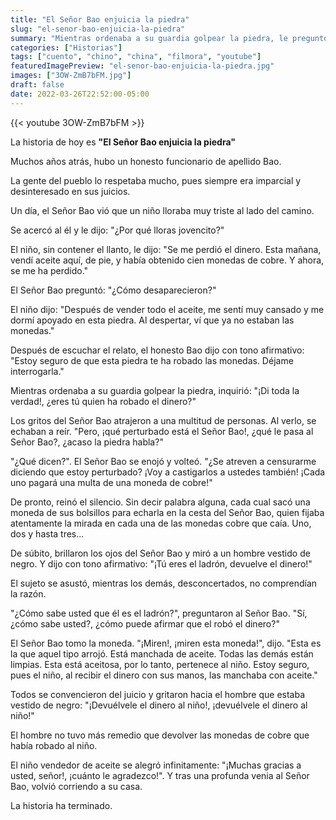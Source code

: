 ```yaml
---
title: "El Señor Bao enjuicia la piedra"
slug: "el-senor-bao-enjuicia-la-piedra"
summary: "Mientras ordenaba a su guardia golpear la piedra, le preguntó: 'Di toda la verdad, ¿eres tú quien ha robado el dinero?'... ¿Acaso la piedra habla?"
categories: ["Historias"]
tags: ["cuento", "chino", "china", "filmora", "youtube"]
featuredImagePreview: "el-senor-bao-enjuicia-la-piedra.jpg"
images: ["3OW-ZmB7bFM.jpg"]
draft: false
date: 2022-03-26T22:52:00-05:00
---
```


{{< youtube 3OW-ZmB7bFM >}}

La historia de hoy es **"El Señor Bao enjuicia la piedra"**

Muchos años atrás, hubo un honesto funcionario de apellido Bao.

La gente del pueblo lo respetaba mucho, pues siempre era imparcial y desinteresado en sus juicios.

Un día, el Señor Bao vió que un niño lloraba muy triste al lado del camino.

Se acercó al él y le dijo: "¿Por qué lloras jovencito?"

El niño, sin contener el llanto, le dijo: "Se me perdió el dinero. Esta mañana, vendí aceite aquí, de pie, y había obtenido cien monedas de cobre. Y ahora, se me ha perdido."

El Señor Bao preguntó: "¿Cómo desaparecieron?"

El niño dijo: "Después de vender todo el aceite, me sentí muy cansado y me dormí apoyado en esta piedra. Al despertar, ví que ya no estaban las monedas."

Después de escuchar el relato, el honesto Bao dijo con tono afirmativo: "Estoy seguro de que esta piedra te ha robado las monedas. Déjame interrogarla."

Mientras ordenaba a su guardia golpear la piedra, inquirió: "¡Di toda la verdad!, ¿eres tú quien ha robado el dinero?"

Los gritos del Señor Bao atrajeron a una multitud de personas. Al verlo, se echaban a reír. "Pero, ¡qué perturbado está el Señor Bao!, ¿qué le pasa al Señor Bao?, ¿acaso la piedra habla?"

"¿Qué dicen?". El Señor Bao se enojó y volteó. "¿Se atreven a censurarme diciendo que estoy perturbado? ¡Voy a castigarlos a ustedes también! ¡Cada uno pagará una multa de una moneda de cobre!"

De pronto, reinó el silencio. Sin decir palabra alguna, cada cual sacó una moneda de sus bolsillos para echarla en la cesta del Señor Bao, quien fijaba atentamente la mirada en cada una de las monedas cobre que caía. Uno, dos y hasta tres...

De súbito, brillaron los ojos del Señor Bao y miró a un hombre vestido de negro. Y dijo con tono afirmativo: "¡Tú eres el ladrón, devuelve el dinero!"

El sujeto se asustó, mientras los demás, desconcertados, no comprendían la razón.

"¿Cómo sabe usted que él es el ladrón?", preguntaron al Señor Bao. "Sí, ¿cómo sabe usted?, ¿cómo puede afirmar que el robó el dinero?"

El Señor Bao tomo la moneda. "¡Miren!, ¡miren esta moneda!", dijo. "Esta es la que aquel tipo arrojó. Está manchada de aceite. Todas las demás están limpias. Esta está aceitosa, por lo tanto, pertenece al niño. Estoy seguro, pues el niño, al recibir el dinero con sus manos, las manchaba con aceite."

Todos se convencieron del juicio y gritaron hacia el hombre que estaba vestido de negro: "¡Devuélvele el dinero al niño!, ¡devuélvele el dinero al niño!"

El hombre no tuvo más remedio que devolver las monedas de cobre que había robado al niño.

El niño vendedor de aceite se alegró infinitamente: "¡Muchas gracias a usted, señor!, ¡cuánto le agradezco!". Y tras una profunda venia al Señor Bao, volvió corriendo a su casa.

La historia ha terminado.